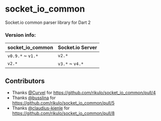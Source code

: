 # socket_io_common
Socket.io common parser library for Dart 2

### Version info:

| socket_io_common | Socket.io Server
-------------------|----------------
`v0.9.*` ~ `v1.* ` | `v2.*`
`v2.*`             | `v3.*` ~ `v4.*`

## Contributors
- Thanks [@Curvel](https://github.com/Curvel) for https://github.com/rikulo/socket_io_common/pull/4
- Thanks [@busslina](https://github.com/busslina) for https://github.com/rikulo/socket_io_common/pull/5
- Thanks [@claudius-kienle](https://github.com/claudius-kienle) for https://github.com/rikulo/socket_io_common/pull/8
